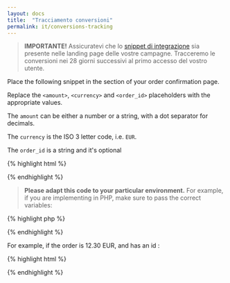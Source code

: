 ```yaml
---
layout: docs
title:  "Tracciamento conversioni"
permalink: it/conversions-tracking
---
```

> **IMPORTANTE!** Assicuratevi che lo <a href="/it/engage">snippet di integrazione</a> sia presente nelle landing page delle vostre campagne.
> Tracceremo le conversioni nei 28 giorni successivi al primo accesso del vostro utente.

Place the following snippet in the section of your order confirmation page. 

Replace the `<amount>`, `<currency>` and `<order_id>` placeholders with the appropriate values.

The `amount` can be either a number or a string, with a dot separator for decimals. 

The `currency` is the ISO 3 letter code, i.e. `EUR`. 

The `order_id` is a string and it's optional

{% highlight html %}
<script src="https://www.transactionale.com/conversion/js/v1/conversion.js"></script>
<script>
    _tr_conversion(<amount>, <currency>, <order_id>);
</script>
{% endhighlight %}

> **Please adapt this code to your particular environment.** For example, if you are implementing in PHP, make sure to pass the correct variables:

{% highlight php %}
<?php
$amount = getOrderAmount($orderId);
$currency = json_encode(getOrderCurrency($orderId));
?>
<script src="https://www.transactionale.com/conversion/js/v1/conversion.js"></script>
<script>
    _tr_conversion(<?php echo $amount?>, <?php echo $currency ?>, <?php echo $orderId ?> );
</script>
{% endhighlight %}

For example, if the order is 12.30 EUR, and has an id :

{% highlight html %}
<script src="https://www.transactionale.com/conversion/js/v1/conversion.js"></script>
<script>
    _tr_conversion(12.30, "EUR", 27894);
</script>
{% endhighlight %}

